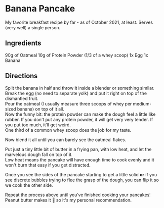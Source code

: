 # Banana Pancake
My favorite breakfast recipe by far - as of October 2021, at least. Serves (very well) a single person.

## Ingredients
90g of Oatmeal
10g of Protein Powder (1/3 of a whey scoop)
1x Egg
1x Banana 

## Directions
Split the banana in half and throw it inside a blender or something similar.<br>
Break the egg (no need to separate yolk) and put it right on top of the dismantled fruit.<br>
Pour the oatmeal (I usually measure three scoops of whey per medium-sized banana) on top of it all. <br>
Now the funny bit: the protein powder can make the dough feel a little like rubber. If you don't put any protein powder, it will get very very tender. If you put too much, it'll get weird.<br>
One third of a common whey scoop does the job for my taste.

Now blend it all until you can barely see the oatmeal flakes.

Put just a tiny little bit of butter in a frying pan, with low heat, and let the marvelous dough fall on top of it.<br>
Low heat means the pancake will have enough time to cook evenly and it won't burn that easy if you get distracted.<br>

Once you see the sides of the pancake starting to get a little solid **or** if you see discrete bubbles trying to flee the grasp of the dough, you can flip it so we cook the other side. <br>

Repeat the process above until you've finished cooking your pancakes! Peanut butter makes it 🤌 so it's my personal recommendation.

